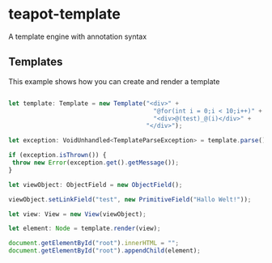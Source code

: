 # teapot-template
 A template engine with annotation syntax
## Templates
 This example shows how you can create and render a template
 
```typescript

let template: Template = new Template("<div>" +
                                        "@for(int i = 0;i < 10;i++)" + 
                                        "<div>@(test)_@(i)</div>" +
                                      "</div>");

let exception: VoidUnhandled<TemplateParseException> = template.parse();

if (exception.isThrown()) {
 throw new Error(exception.get().getMessage());
}

let viewObject: ObjectField = new ObjectField();

viewObject.setLinkField("test", new PrimitiveField("Hallo Welt!"));

let view: View = new View(viewObject);

let element: Node = template.render(view);

document.getElementById("root").innerHTML = "";
document.getElementById("root").appendChild(element);


```
 

